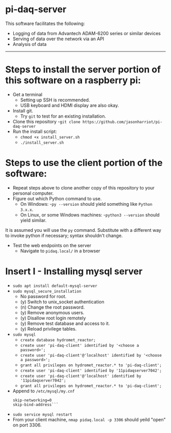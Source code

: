 # pi-daq-server
This software facilitates the following:
- Logging of data from Advantech ADAM-6200 series or similar devices
- Serving of data over the network via an API
- Analysis of data
---
# Steps to install the server portion of this software on a raspberry pi:
- Get a terminal
	- Setting up SSH is recommended.
	- USB keyboard and HDMI display are also okay.
- Install git.
    - Try `git` to test for an existing installation.
- Clone this repository
	-`git clone https://github.com/jasonharriot/pi-daq-server`
- Run the install script:
	- `chmod +x install_server.sh`
	- `./install_server.sh`
# Steps to use the client portion of the software:
- Repeat steps above to clone another copy of this repository to your personal computer.
- Figure out which Python command to use.
	- On Windows:
		-`py --version` should yield something like `Python 3.x.x`.
	- On Linux, or some Windows machines: 
		-`python3 --version`  should yield similar.

It is assumed you will use the `py` command. Substitute with a different way to invoke python if necessary; syntax shouldn't change.

- Test the web endpoints on the server
	- Navigate to `pidaq.local/` in a browser
	
	
# Insert I - Installing mysql server
- `sudo apt install default-mysql-server`
- `sudo mysql_secure_installation`
	- No password for root.
	- (y) Switch to unix_socket authentication
	- (n) Change the root password.
	- (y) Remove anonymous users.
	- (y) Disallow root login remotely
	- (y) Remove test database and access to it.
	- (y) Reload privilege tables.
- `sudo mysql`
	- `create database hydromet_reactor;`
	- `create user 'pi-daq-client' identified by '<choose a password>';`
	- `create user 'pi-daq-client'@'localhost' identified by '<choose a password>';`
	- `grant all privileges on hydromet_reactor.* to 'pi-daq-client';`
	- `create user 'pi-daq-client' identified by '11pidaqserver7042';`
	- `create user 'pi-daq-client'@'localhost' identified by '11pidaqserver7042';`
	- `grant all privileges on hydromet_reactor.* to 'pi-daq-client';`
- Append to `/etc/mysql/my.cnf`
	```[mysqld]
	skip-networking=0
	skip-bind-address```
- `sudo service mysql restart`
- From your client machine, `nmap pidaq.local -p 3306` should yeild "open" on port 3306.